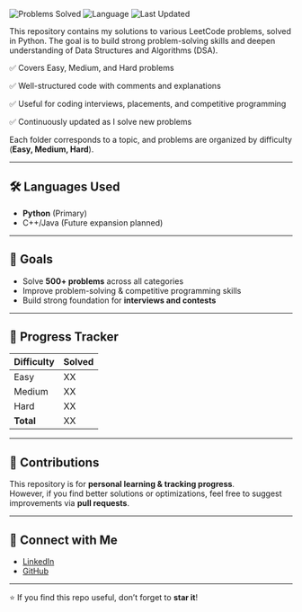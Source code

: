 ![Problems Solved](https://img.shields.io/badge/Problems%20Solved-120%2B-brightgreen)
![Language](https://img.shields.io/badge/Language-Python-blue)
![Last Updated](https://img.shields.io/badge/Last%20Updated-August%202025-orange)


This repository contains my solutions to various LeetCode problems, solved in Python. The goal is to build strong problem-solving skills and deepen understanding of Data Structures and Algorithms (DSA).

✅ Covers Easy, Medium, and Hard problems

✅ Well-structured code with comments and explanations

✅ Useful for coding interviews, placements, and competitive programming

✅ Continuously updated as I solve new problems


Each folder corresponds to a topic, and problems are organized by difficulty (**Easy, Medium, Hard**).

---

## 🛠️ Languages Used
- **Python** (Primary)
- C++/Java (Future expansion planned)

---

## 🎯 Goals
- Solve **500+ problems** across all categories  
- Improve problem-solving & competitive programming skills  
- Build strong foundation for **interviews and contests**

---

## 🌟 Progress Tracker
| Difficulty | Solved |
|------------|---------|
| Easy       |  XX     |
| Medium     |  XX     |
| Hard       |  XX     |
| **Total**  |  XX     |

---

## 🤝 Contributions
This repository is for **personal learning & tracking progress**.  
However, if you find better solutions or optimizations, feel free to suggest improvements via **pull requests**.

---

## 📌 Connect with Me
- [LinkedIn](https://www.linkedin.com/in/komendra/)  
- [GitHub](https://github.com/Komu12ee)  

---

⭐ If you find this repo useful, don’t forget to **star it**!
